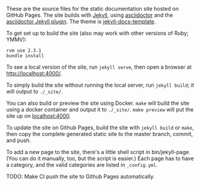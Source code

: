 These are the source files for the static documentation site hosted on GitHub Pages. The site builds with [Jekyll](http://jekyllrb.com/), using [asciidoctor](http://asciidoctor.org/) and the [asciidoctor Jekyll plugin](https://github.com/asciidoctor/jekyll-asciidoc). The theme is [jekyll-docs-template](http://bruth.github.io/jekyll-docs-template).

To get set up to build the site (also may work with other versions of Ruby; YMMV):

```
rvm use 2.3.1
bundle install
```

To see a local version of the site, run `jekyll serve`, then open a browser at <http://localhost:4000/>.

To simply build the site without running the local server, run `jekyll build`; it will output to `./_site/`.

You can also build or preview the site using Docker. `make` will build the site using a docker container and output it to `./_site/`. `make preview` will put the site up on [localhost:4000](http://localhost:4000).

To update the site on Github Pages, build the site with `jekyll build` or `make`, then copy the complete generated static site to the master branch, commit, and push.

To add a new page to the site, there's a little shell script in bin/jekyll-page. (You can do it manually, too, but the script is easier.) Each page has to have a category, and the valid categories are listed in `_config.yml`.

TODO: Make CI push the site to Github Pages automatically.

